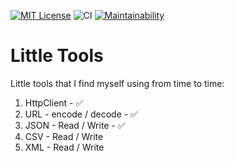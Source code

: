 [![MIT License](https://img.shields.io/badge/License-MIT-blue.svg)](LICENSE)
![CI](https://github.com/eliflores/little-tools-java/workflows/CI/badge.svg)
[![Maintainability](https://api.codeclimate.com/v1/badges/ee79a5fb5fc75b3dcf0b/maintainability)](https://codeclimate.com/github/eliflores/little-tools-java/maintainability)

# Little Tools

Little tools that I find myself using from time to time:

1. HttpClient - ✅
1. URL - encode / decode - ✅
1. JSON - Read / Write - ✅
1. CSV - Read / Write
1. XML - Read / Write
